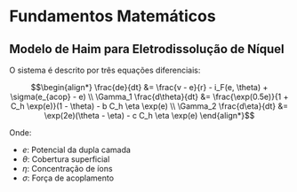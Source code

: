 # Fundamentos Matemáticos

## Modelo de Haim para Eletrodissolução de Níquel

O sistema é descrito por três equações diferenciais:

$$\begin{align*}
\frac{de}{dt} &= \frac{v - e}{r} - i_F(e, \theta) + \sigma(e_{acop} - e) \\
\Gamma_1 \frac{d\theta}{dt} &= \frac{\exp(0.5e)}{1 + C_h \exp(e)}(1 - \theta) - b C_h \eta \exp(e) \\
\Gamma_2 \frac{d\eta}{dt} &= \exp(2e)(\theta - \eta) - c C_h \eta \exp(e)
\end{align*}$$

Onde:
- $e$: Potencial da dupla camada
- $\theta$: Cobertura superficial
- $\eta$: Concentração de íons
- $\sigma$: Força de acoplamento